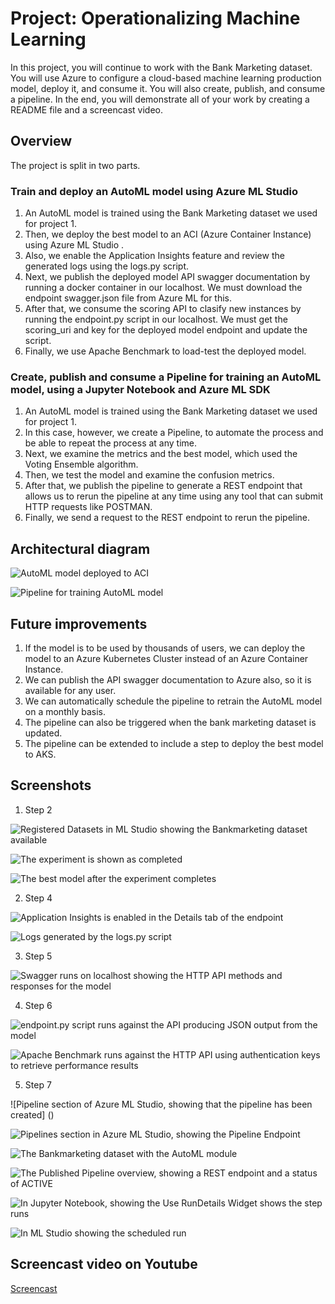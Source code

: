 # Project: Operationalizing Machine Learning

In this project, you will continue to work with the Bank Marketing dataset. You will use Azure to configure a cloud-based machine learning production model, deploy it, and consume it. You will also create, publish, and consume a pipeline. In the end, you will demonstrate all of your work by creating a README file and a screencast video.

## Overview
The project is split in two parts.

### Train and deploy an AutoML model using Azure ML Studio

1. An AutoML model is trained using the Bank Marketing dataset we used for project 1. 
2. Then, we deploy the best model to an ACI (Azure Container Instance) using Azure ML Studio . 
3. Also, we enable the Application Insights feature and review the generated logs using the logs.py script.
4. Next, we publish the deployed model API swagger documentation by running a docker container in our localhost. We must download the endpoint swagger.json file from Azure ML for this.
5. After that, we consume the scoring API to clasify new instances by running the endpoint.py script in our localhost. We must get the scoring_uri and key for the deployed model endpoint and update the script.
6. Finally, we use Apache Benchmark to load-test the deployed model.

### Create, publish and consume a Pipeline for training an AutoML model, using a Jupyter Notebook and Azure ML SDK
1. An AutoML model is trained using the Bank Marketing dataset we used for project 1. 
2. In this case, however, we create a Pipeline, to automate the process and be able to repeat the process at any time.
3. Next, we examine the metrics and the best model, which used the Voting Ensemble algorithm.
4. Then, we test the model and examine the confusion metrics.
5. After that, we publish the pipeline to generate a REST endpoint that allows us to rerun the pipeline at any time using any tool that can submit HTTP requests like POSTMAN.
6. Finally, we send a request to the REST endpoint to rerun the pipeline.



## Architectural diagram

![AutoML model deployed to ACI](https://github.com/jhonatantirado/nd00333_AZMLND_C2/blob/master/images/Part1-AutoMLmodel-deployedACI.png)

![Pipeline for training AutoML model](https://github.com/jhonatantirado/nd00333_AZMLND_C2/blob/master/images/Part2-Pipeline.png)


## Future improvements

1. If the model is to be used by thousands of users, we can deploy the model to an Azure Kubernetes Cluster instead of an Azure Container Instance.
2. We can publish the API swagger documentation to Azure also, so it is available for any user.
3. We can automatically schedule the pipeline to retrain the AutoML model on a monthly basis. 
4. The pipeline can also be triggered when the bank marketing dataset is updated.
5. The pipeline can be extended to include a step to deploy the best model to AKS.


## Screenshots


1. Step 2

![Registered Datasets in ML Studio showing the Bankmarketing dataset available](https://github.com/jhonatantirado/nd00333_AZMLND_C2/blob/master/images/Step2-RegisteredDatasets.png)

![The experiment is shown as completed](https://github.com/jhonatantirado/nd00333_AZMLND_C2/blob/master/images/Step2-ExperimentCompleted.png)

![The best model after the experiment completes](https://github.com/jhonatantirado/nd00333_AZMLND_C2/blob/master/images/Step2-BestModel.png)



2. Step 4

![Application Insights is enabled in the Details tab of the endpoint](https://github.com/jhonatantirado/nd00333_AZMLND_C2/blob/master/images/Step3-AppInsightsEnabled.png)

![Logs generated by the logs.py script](https://github.com/jhonatantirado/nd00333_AZMLND_C2/blob/master/images/Step3-LogExecutionResults.png)


3. Step 5

![Swagger runs on localhost showing the HTTP API methods and responses for the model](https://github.com/jhonatantirado/nd00333_AZMLND_C2/blob/master/images/Step5-SwaggerScoreDescription.png)

4. Step 6

![endpoint.py script runs against the API producing JSON output from the model](https://github.com/jhonatantirado/nd00333_AZMLND_C2/blob/master/images/Step6-EndpointResponse.png)

![Apache Benchmark runs against the HTTP API using authentication keys to retrieve performance results](https://github.com/jhonatantirado/nd00333_AZMLND_C2/blob/master/images/Step6-ApacheBenmark-2.png)


5. Step 7

![Pipeline section of Azure ML Studio, showing that the pipeline has been created]
()

![Pipelines section in Azure ML Studio, showing the Pipeline Endpoint](https://github.com/jhonatantirado/nd00333_AZMLND_C2/blob/master/images/Step7-PipelineEndpoint.png)

![The Bankmarketing dataset with the AutoML module](https://github.com/jhonatantirado/nd00333_AZMLND_C2/blob/master/images/Step7-BankMktDataset.png)

![The Published Pipeline overview, showing a REST endpoint and a status of ACTIVE](https://github.com/jhonatantirado/nd00333_AZMLND_C2/blob/master/images/Step7-PublishedPipelineOverview.png)

![In Jupyter Notebook, showing the Use RunDetails Widget shows the step runs](https://github.com/jhonatantirado/nd00333_AZMLND_C2/blob/master/images/Step7-RunDetailsWidget.png)

![In ML Studio showing the scheduled run](https://github.com/jhonatantirado/nd00333_AZMLND_C2/blob/master/images/Step7-ScheduledRun.png)



## Screencast video on Youtube

[Screencast](https://www.youtube.com/watch?v=oNfYUSpA1-A)